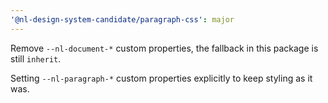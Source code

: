 ```yaml
---
'@nl-design-system-candidate/paragraph-css': major
---
```


Remove `--nl-document-*` custom properties, the fallback in this package is still `inherit`.

Setting `--nl-paragraph-*` custom properties explicitly to keep styling as it was.

